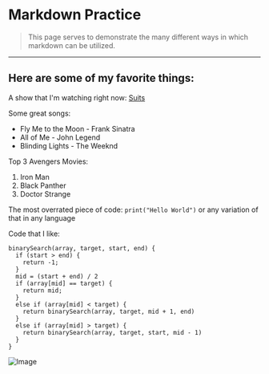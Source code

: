 # Markdown Practice

> This page serves to demonstrate the many different ways in which markdown can be utilized.

---

## Here are some of my favorite things:

A show that I'm watching right now: [Suits](https://www.amazon.com/Suits-Season-1/dp/B005544TRQ)

Some great songs:
* Fly Me to the Moon - Frank Sinatra
* All of Me - John Legend
* Blinding Lights - The Weeknd

Top 3 Avengers Movies:
1) Iron Man
2) Black Panther
3) Doctor Strange

The most overrated piece of code: `print("Hello World")` or any variation of that in any language

Code that I like:
```
binarySearch(array, target, start, end) {
  if (start > end) {
    return -1;
  }
  mid = (start + end) / 2
  if (array[mid] == target) {
    return mid;
  }
  else if (array[mid] < target) {
    return binarySearch(array, target, mid + 1, end)
  }
  else if (array[mid] > target) {
    return binarySearch(array, target, start, mid - 1)
  }
}
```

![Image](https://rojiko1.github.io/cse15l-lab-reports/ucsd%20background.jpg)
